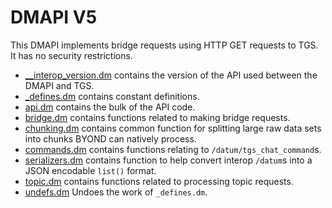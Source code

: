# DMAPI V5

This DMAPI implements bridge requests using HTTP GET requests to TGS. It has no security restrictions.

- [\_\_interop_version.dm](./__interop_version.dm) contains the version of the API used between the DMAPI and TGS.
- [\_defines.dm](./_defines.dm) contains constant definitions.
- [api.dm](./api.dm) contains the bulk of the API code.
- [bridge.dm](./bridge.dm) contains functions related to making bridge requests.
- [chunking.dm](./chunking.dm) contains common function for splitting large raw data sets into chunks BYOND can natively process.
- [commands.dm](./commands.dm) contains functions relating to `/datum/tgs_chat_command`s.
- [serializers.dm](./serializers.dm) contains function to help convert interop `/datum`s into a JSON encodable `list()` format.
- [topic.dm](./topic.dm) contains functions related to processing topic requests.
- [undefs.dm](./undefs.dm) Undoes the work of `_defines.dm`.
